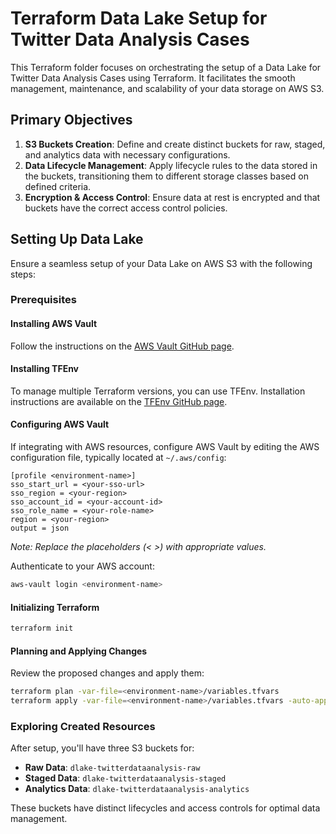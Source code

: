 # Terraform Data Lake Setup for Twitter Data Analysis Cases

This Terraform folder focuses on orchestrating the setup of a Data Lake for Twitter Data Analysis Cases using Terraform. It facilitates the smooth management, maintenance, and scalability of your data storage on AWS S3.

## Primary Objectives

1. **S3 Buckets Creation**: Define and create distinct buckets for raw, staged, and analytics data with necessary configurations.
2. **Data Lifecycle Management**: Apply lifecycle rules to the data stored in the buckets, transitioning them to different storage classes based on defined criteria.
3. **Encryption & Access Control**: Ensure data at rest is encrypted and that buckets have the correct access control policies.

## Setting Up Data Lake

Ensure a seamless setup of your Data Lake on AWS S3 with the following steps:

### Prerequisites

#### Installing AWS Vault

Follow the instructions on the [AWS Vault GitHub page](https://github.com/99designs/aws-vault).

#### Installing TFEnv

To manage multiple Terraform versions, you can use TFEnv. Installation instructions are available on the [TFEnv GitHub page](https://github.com/tfutils/tfenv).

#### Configuring AWS Vault

If integrating with AWS resources, configure AWS Vault by editing the AWS configuration file, typically located at `~/.aws/config`:

```plaintext
[profile <environment-name>]
sso_start_url = <your-sso-url>
sso_region = <your-region>
sso_account_id = <your-account-id>
sso_role_name = <your-role-name>
region = <your-region>
output = json
```

*Note: Replace the placeholders (< >) with appropriate values.*

Authenticate to your AWS account:

```bash
aws-vault login <environment-name>
```

#### Initializing Terraform

```bash
terraform init
```

#### Planning and Applying Changes

Review the proposed changes and apply them:

```bash
terraform plan -var-file=<environment-name>/variables.tfvars
terraform apply -var-file=<environment-name>/variables.tfvars -auto-approve
```

### Exploring Created Resources

After setup, you'll have three S3 buckets for:

- **Raw Data**: `dlake-twitterdataanalysis-raw`
- **Staged Data**: `dlake-twitterdataanalysis-staged`
- **Analytics Data**: `dlake-twitterdataanalysis-analytics`

These buckets have distinct lifecycles and access controls for optimal data management.
